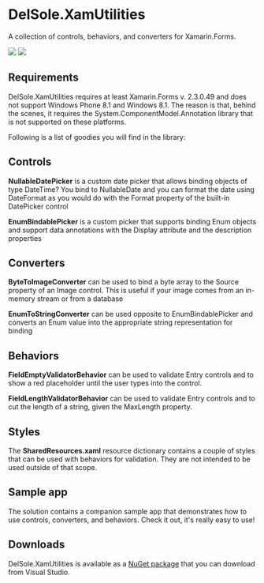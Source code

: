 # DelSole.XamUtilities
A collection of controls, behaviors, and converters for Xamarin.Forms. 

[![](https://img.shields.io/badge/nuget-v1.0.0-blue.svg)](https://www.nuget.org/packages/DelSole.XamUtilities/1.0.0)
![](https://img.shields.io/badge/release-stable-brightgreen.svg)

## Requirements

DelSole.XamUtilities requires at least Xamarin.Forms v. 2.3.0.49 and does not support Windows Phone 8.1 and Windows 8.1. The reason is that, behind the scenes, it requires the System.ComponentModel.Annotation library that is not supported on these platforms.

Following is a list of goodies you will find in the library:

## Controls

**NullableDatePicker** is a custom date picker that allows binding objects of type DateTime? You bind to NullableDate and you can format the date using DateFormat as you would do with the Format property of the built-in DatePicker control

**EnumBindablePicker** is a custom picker that supports binding Enum objects and support data annotations with the Display attribute and the description properties


## Converters

**ByteToImageConverter** can be used to bind a byte array to the Source property of an Image control. This is useful if your image comes from an in-memory stream or from a database

**EnumToStringConverter** can be used opposite to EnumBindablePicker and converts an Enum value into the appropriate string representation for binding

## Behaviors

**FieldEmptyValidatorBehavior** can be used to validate Entry controls and to show a red placeholder until the user types into the control.

**FieldLengthValidatorBehavior** can be used to validate Entry controls and to cut the length of a string, given the MaxLength property.

## Styles

The **SharedResources.xaml** resource dictionary contains a couple of styles that can be used with behaviors for validation. They are not intended to be used outside of that scope.

## Sample app

The solution contains a companion sample app that demonstrates how to use controls, converters, and behaviors. Check it out, it's really easy to use!

## Downloads

DelSole.XamUtilities is available as a [NuGet package](https://www.nuget.org/packages/DelSole.XamUtilities/1.0.0) that you can download from Visual Studio. 
